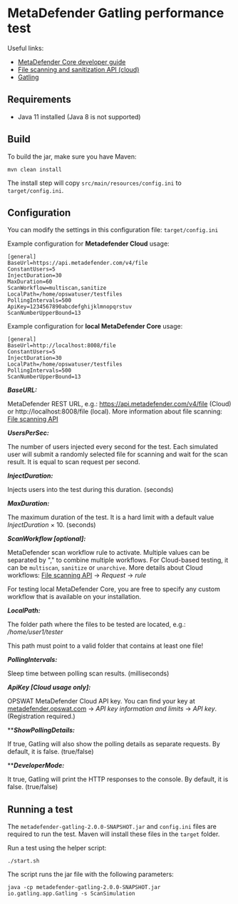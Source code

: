# MetaDefender Gatling performance test

Useful links:

* [MetaDefender Core developer guide](https://onlinehelp.opswat.com/corev4/9._%28NEW%29_MetaDefender_Core_Developer_Guide.html)
* [File scanning and sanitization API (cloud)](https://onlinehelp.opswat.com/mdcloud/2.1_Scanning_a_file_by_file_upload.html)
* [Gatling](https://gatling.io/)

## Requirements

- Java 11 installed (Java 8 is not supported)

## Build

To build the jar, make sure you have Maven:

	mvn clean install

The install step will copy `src/main/resources/config.ini` to `target/config.ini`.

## Configuration

You can modify the settings in this configuration file: `target/config.ini`


Example configuration for **Metadefender Cloud** usage:
```
[general]
BaseUrl=https://api.metadefender.com/v4/file
ConstantUsers=5
InjectDuration=30
MaxDuration=60
ScanWorkflow=multiscan,sanitize
LocalPath=/home/opswatuser/testfiles
PollingIntervals=500
ApiKey=1234567890abcdefghijklmnopqrstuv
ScanNumberUpperBound=13
```

Example configuration for **local MetaDefender Core** usage:
```
[general]
BaseUrl=http://localhost:8008/file
ConstantUsers=5
InjectDuration=30
LocalPath=/home/opswatuser/testfiles
PollingIntervals=500
ScanNumberUpperBound=13
```

***BaseURL:***

MetaDefender REST URL, e.g.: https://api.metadefender.com/v4/file (Cloud) or http://localhost:8008/file (local). 
More information about file scanning: [File scanning API](https://onlinehelp.opswat.com/mdcloud/2.1_Scanning_a_file_by_file_upload.html)

***UsersPerSec:***

The number of users injected every second for the test. Each simulated user will submit a randomly selected file for scanning and wait for the scan result. It is equal to scan request per second.

***InjectDuration:***

Injects users into the test during this duration. (seconds)

***MaxDuration:***

The maximum duration of the test. It is a hard limit with a default value *InjectDuration* × 10. (seconds)

***ScanWorkflow [optional]:***

MetaDefender scan workflow rule to activate. Multiple values can be separated by "," to combine multiple workflows. For Cloud-based testing, it can be `multiscan`, `sanitize` or `unarchive`. More details about Cloud workflows: [File scanning API](https://onlinehelp.opswat.com/mdcloud/2.1_Scanning_a_file_by_file_upload.html) -> *Request* -> *rule*

For testing local MetaDefender Core, you are free to specify any custom workflow that is available on your installation.

***LocalPath:***

The folder path where the files to be tested are located, e.g.: */home/user1/tester*

This path must point to a valid folder that contains at least one file!

***PollingIntervals:***

Sleep time between polling scan results. (milliseconds)

***ApiKey [Cloud usage only]:***

OPSWAT MetaDefender Cloud API key. You can find your key at [metadefender.opswat.com](https://metadefender.opswat.com/account) -> *API key information and limits* -> *API key*. (Registration required.)

*****ShowPollingDetails:***

If true, Gatling will also show the polling details as separate requests. By default, it is false. (true/false)

*****DeveloperMode:***

It true, Gatling will print the HTTP responses to the console. By default, it is false. (true/false)


## Running a test

The `metadefender-gatling-2.0.0-SNAPSHOT.jar` and `config.ini` files are required to run the test. 
Maven will install these files in the `target` folder. 

Run a test using the helper script:

	./start.sh

The script runs the jar file with the following parameters:

	java -cp metadefender-gatling-2.0.0-SNAPSHOT.jar io.gatling.app.Gatling -s ScanSimulation

